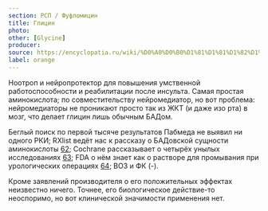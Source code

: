```yaml
---
section: РСП / Фуфломицин
title: Глицин
photo:
other: [Glycine]
producer:
source: https://encyclopatia.ru/wiki/%D0%A0%D0%B0%D1%81%D1%81%D1%82%D1%80%D0%B5%D0%BB%D1%8C%D0%BD%D1%8B%D0%B9_%D1%81%D0%BF%D0%B8%D1%81%D0%BE%D0%BA_%D0%BF%D1%80%D0%B5%D0%BF%D0%B0%D1%80%D0%B0%D1%82%D0%BE%D0%B2
label: orange
---
```


Ноотроп и нейропротектор для повышения умственной работоспособности и реабилитации после инсульта. Самая простая аминокислота; по совместительству нейромедиатор, но вот проблема: нейромедиаторы не проникают просто так из ЖКТ (и даже изо рта) в мозг, что делает глицин лишь обычным БАДом.

Беглый поиск по первой тысяче результатов Пабмеда не выявил ни одного РКИ; RXlist ведёт нас к рассказу о БАДовской сущности аминокислоты [62](http://www.rxlist.com/glycine/supplements.htm); Cochrane рассказывает о четырёх унылых исследованиях [63](http://www.cochrane.org/search/site/glycine); FDA о нём знает как о растворе для промывания при урологических операциях [64](http://www.accessdata.fda.gov/drugsatfda_docs/label/2014/016784s035lbl.pdf); ВОЗ и ФК (-).

Кроме заявлений производителя о его положительных эффектах неизвестно ничего. Точнее, его биологическое действие-то неоспоримо, но вот клинической значимости применения нет.

